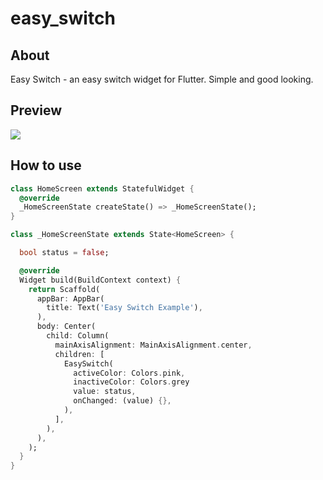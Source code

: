 # easy_switch

## About

Easy Switch - an easy switch widget for Flutter. Simple and good looking. 



## Preview

![](https://media1.giphy.com/media/xmiaZ0wYlN8Hhh6HGr/giphy.gif)



## How to use

```dart
class HomeScreen extends StatefulWidget {
  @override
  _HomeScreenState createState() => _HomeScreenState();
}

class _HomeScreenState extends State<HomeScreen> {

  bool status = false;

  @override
  Widget build(BuildContext context) {
    return Scaffold(
      appBar: AppBar(
        title: Text('Easy Switch Example'),
      ),
      body: Center(
        child: Column(
          mainAxisAlignment: MainAxisAlignment.center,
          children: [
            EasySwitch(
              activeColor: Colors.pink,
              inactiveColor: Colors.grey
              value: status,
              onChanged: (value) {},
            ),
          ],
        ),
      ),
    );
  }
}
```

